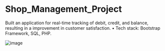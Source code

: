 # Shop_Management_Project
Built an application for real-time tracking of debit, credit, and balance, resulting in a improvement in customer
satisfaction.
• Tech stack: Bootstrap Framework, SQL, PHP.


![image](https://github.com/user-attachments/assets/34f0aeb6-da22-4c76-b99a-20a2affcf8e0)
